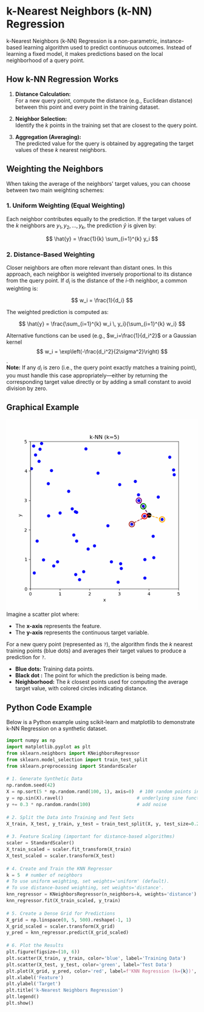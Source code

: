 
# k-Nearest Neighbors (k-NN) Regression

k-Nearest Neighbors (k-NN) Regression is a non-parametric, instance-based learning algorithm used to predict continuous outcomes. Instead of learning a fixed model, it makes predictions based on the local neighborhood of a query point.

## How k-NN Regression Works

1. **Distance Calculation:**  
   For a new query point, compute the distance (e.g., Euclidean distance) between this point and every point in the training dataset.

2. **Neighbor Selection:**  
   Identify the $k$ points in the training set that are closest to the query point.

3. **Aggregation (Averaging):**  
   The predicted value for the query is obtained by aggregating the target values of these $k$ nearest neighbors.

## Weighting the Neighbors

When taking the average of the neighbors' target values, you can choose between two main weighting schemes:

### 1. Uniform Weighting (Equal Weighting)

Each neighbor contributes equally to the prediction. If the target values of the $k$ neighbors are $y_1, y_2, \dots, y_k$, the prediction $\hat{y}$ is given by:

$$
\hat{y} = \frac{1}{k} \sum_{i=1}^{k} y_i
$$

### 2. Distance-Based Weighting

Closer neighbors are often more relevant than distant ones. In this approach, each neighbor is weighted inversely proportional to its distance from the query point. If $d_i$ is the distance of the $i$-th neighbor, a common weighting is:

$$
w_i = \frac{1}{d_i}
$$

The weighted prediction is computed as:

$$
\hat{y} = \frac{\sum_{i=1}^{k} w_i \, y_i}{\sum_{i=1}^{k} w_i}
$$

Alternative functions can be used (e.g., $w_i=\frac{1}{d_i^2}$ or a Gaussian kernel $$
w_i = \exp\left(-\frac{d_i^2}{2\sigma^2}\right)
$$.  
**Note:** If any $d_i$ is zero (i.e., the query point exactly matches a training point), you must handle this case appropriately—either by returning the corresponding target value directly or by adding a small constant to avoid division by zero.

## Graphical Example
![ ](https://github.com/ssm-econ/Data_Mining_Statistical_Learning/blob/main/artifacts/knn_animation.gif)
Imagine a scatter plot where:

- The **x-axis** represents the feature.
- The **y-axis** represents the continuous target variable.

For a new query point (represented as `?`), the algorithm finds the $k$ nearest training points (blue dots) and averages their target values to produce a prediction for `?`.


- **Blue dots:** Training data points.
- **Black dot :** The point for which the prediction is being made.
- **Neighborhood:** The $k$ closest points used for computing the average target value, with colored circles indicating distance.

## Python Code Example

Below is a Python example using scikit-learn and matplotlib to demonstrate k-NN Regression on a synthetic dataset.

```python
import numpy as np
import matplotlib.pyplot as plt
from sklearn.neighbors import KNeighborsRegressor
from sklearn.model_selection import train_test_split
from sklearn.preprocessing import StandardScaler

# 1. Generate Synthetic Data
np.random.seed(42)
X = np.sort(5 * np.random.rand(100, 1), axis=0)  # 100 random points in [0, 5]
y = np.sin(X).ravel()                           # underlying sine function
y += 0.3 * np.random.randn(100)                 # add noise

# 2. Split the Data into Training and Test Sets
X_train, X_test, y_train, y_test = train_test_split(X, y, test_size=0.2, random_state=42)

# 3. Feature Scaling (important for distance-based algorithms)
scaler = StandardScaler()
X_train_scaled = scaler.fit_transform(X_train)
X_test_scaled = scaler.transform(X_test)

# 4. Create and Train the KNN Regressor
k = 5  # number of neighbors
# To use uniform weighting, set weights='uniform' (default).
# To use distance-based weighting, set weights='distance'.
knn_regressor = KNeighborsRegressor(n_neighbors=k, weights='distance')
knn_regressor.fit(X_train_scaled, y_train)

# 5. Create a Dense Grid for Predictions
X_grid = np.linspace(0, 5, 500).reshape(-1, 1)
X_grid_scaled = scaler.transform(X_grid)
y_pred = knn_regressor.predict(X_grid_scaled)

# 6. Plot the Results
plt.figure(figsize=(10, 6))
plt.scatter(X_train, y_train, color='blue', label='Training Data')
plt.scatter(X_test, y_test, color='green', label='Test Data')
plt.plot(X_grid, y_pred, color='red', label=f'KNN Regression (k={k})', linewidth=2)
plt.xlabel('Feature')
plt.ylabel('Target')
plt.title('k-Nearest Neighbors Regression')
plt.legend()
plt.show()
